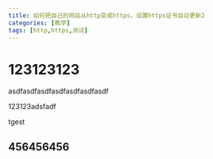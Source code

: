 ```yaml
---
title: 如何把自己的网站从http变成https，设置https证书自动更新2
categories: [教学]
tags: [http,https,测试]
---
```




# 123123123

asdfasdfasdfasdfasdfasdfasdf


123123adsfadf


tgest

## 456456456